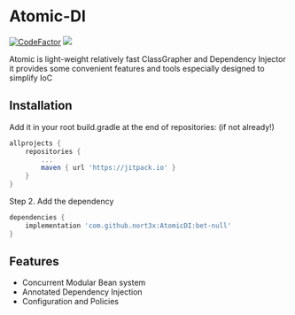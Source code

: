 #  Atomic-DI
[![CodeFactor](https://www.codefactor.io/repository/github/nort3x/atomicdi/badge/master)](https://www.codefactor.io/repository/github/nort3x/atomicdi/overview/master)
[![](https://jitpack.io/v/nort3x/AtomicDI.svg)](https://jitpack.io/#nort3x/AtomicDI)

Atomic is light-weight relatively fast ClassGrapher and Dependency Injector
it provides some convenient features and tools especially designed to simplify IoC 

## Installation


Add it in your root build.gradle at the end of repositories: (if not already!)

```gradle
allprojects {
	repositories {
		...
		maven { url 'https://jitpack.io' }
	}
}

```
Step 2. Add the dependency
```gradle
dependencies {
	implementation 'com.github.nort3x:AtomicDI:bet-null'
}
```


## Features
<ul>
    <li>Concurrent Modular Bean system</li>
    <li>Annotated Dependency Injection</li>
    <li>Configuration and Policies</li> 
</ul>

